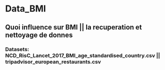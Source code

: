 # Data_BMI

## Quoi influence sur BMI || la recuperation et nettoyage de donnes

### Datasets: NCD_RisC_Lancet_2017_BMI_age_standardised_country.csv || tripadvisor_european_restaurants.csv